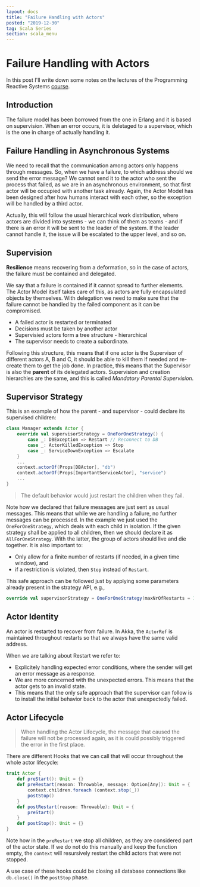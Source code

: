```yaml
---
layout: docs
title: "Failure Handling with Actors"
posted: "2019-12-30"
tag: Scala Series
section: scala_menu
---
```


# Failure Handling with Actors

In this post I'll write down some notes on the lectures of the Programming Reactive Systems [course](https://www.edx.org/course/programming-reactive-systems).

## Introduction

The failure model has been borrowed from the one in Erlang and it is based on supervision. When an error occurs, it is deletaged to a supervisor, which is the one in charge of actually handling it.

## Failure Handling in Asynchronous Systems

We need to recall that the communication among actors only happens through messages. So, when we have a failure, to which address should we send the error message? We cannot send it to the actor who sent the process that failed, as we are in an asynchronous environment, so that first actor will be occupied with another task already. Again, the Actor Model has been designed after how humans interact with each other, so the exception will be handled by a third actor.

Actually, this will follow the usual hierarchical work distribution, where actors are divided into systems - we can think of them as teams - and if there is an error it will be sent to the leader of the system. If the leader cannot handle it, the issue will be escalated to the upper level, and so on.

## Supervision

**Resilience** means recovering from a deformation, so in the case of actors, the failure must be contained and delegated.

We say that a failure is contained if it cannot spread to further elements. The Actor Model itself takes care of this, as actors are fully encapsulated objects by themselves. With delegation we need to make sure that the failure cannot be handled by the failed component as it can be compromised.

* A failed actor is restarted or terminated
* Decisions must be taken by another actor
* Supervisied actors form a tree structure - hierarchical
* The supervisor needs to create a subordinate.

Following this structure, this means that if one actor is the Supervisor of different actors A, B and C, it should be able to kill them if needed and re-create them to get the job done. In practice, this means that the Supervisor is also the **parent** of its delegated actors. Supervision and creation hierarchies are the same, and this is called *Mandatory Parental Supervision*.

## Supervisor Strategy

This is an example of how the parent - and supervisor - could declare its supervised children:

```scala
class Manager extends Actor {
    override val supervisorStrategy = OneForOneStrategy() {
        case _: DBException => Restart // Reconnect to DB
        case _: ActorKilledException => Stop
        case _: ServiceDownException => Escalate
    }
    ...
    context.actorOf(Props[DBActor], "db")
    context.actorOf(Props[ImportantServiceActor], "service")
    ...
}
```

> The default behavior would just restart the children when they fail.

Note how we declared that failure messages are just sent as usual messages. This means that while we are handling a failure, no further messages can be processed. In the example we just used the `OneForOneStrategy`, which deals with each child in isolation. If the given strategy shall be applied to all children, then we should declare it as `AllForOneStrategy`. With the latter, the group of actors should live and die together. It is also important to:

* Only allow for a finite number of restarts (if needed, in a given time window), and
* if a restriction is violated, then `Stop` instead of `Restart`.

This safe approach can be followed just by applying some parameters already present in the strategy API, e.g.,

```scala
override val supervisorStrategy = OneForOneStrategy(maxNrOfRestarts = 10, withinTimeRange = 1.minute) {...}
```

## Actor Identity

An actor is restarted to recover from failure. In Akka, the `ActorRef` is maintained throughout restarts so that we always have the same valid address.

When we are talking about Restart we refer to:

* Explicitely handling expected error conditions, where the sender will get an error message as a response.
* We are more concerned with the unexpected errors. This means that the actor gets to an invalid state.
* This means that the only safe approach that the supervisor can follow is to install the initial behavior back to the actor that unexpectedly failed.

## Actor Lifecycle

> When handling the Actor Lifecycle, the message that caused the failure will not be processed again, as it is could possibly triggered the error in the first place.

There are different Hooks that we can call that will occur throughout the whole actor lifecycle:

```scala
trait Actor {
    def preStart(): Unit = {}
    def preRestart(reason: Throwable, message: Option[Any]): Unit = {
        context.children.foreach (context.stop(_))
        postStop()
    }
    def postRestart(reason: Throwable): Unit = {
        preStart()
    }
    def postStop(): Unit = {}
}
```

Note how in the `preRestart` we stop all children, as they are considered part of the actor state. If we do not do this manually and keep the function empty, the `context` will resursively restart the child actors that were not stopped. 

A use case of these hooks could be closing all database connections like `db.close()` in the `postStop` phase.
